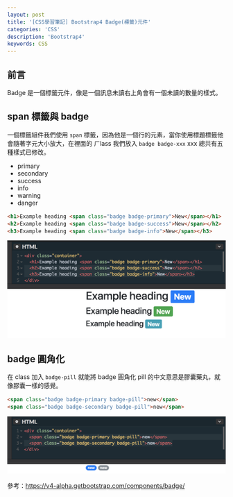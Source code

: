 ```yaml
---
layout: post
title: '[CSS學習筆記] Bootstrap4 Badge(標籤)元件'
categories: 'CSS'
description: 'Bootstrap4'
keywords: CSS
---
```


## 前言
Badge 是一個標籤元件，像是一個訊息未讀右上角會有一個未讀的數量的樣式。

## span 標籤與 badge
一個標籤組件我們使用 `span` 標籤，因為他是一個行的元素，當你使用標題標籤他會隨著字元大小放大，在裡面的 ㄏlass 我們放入 `badge badge-xxx` xxx 總共有五種樣式已修改。

- primary
- secondary
- success
- info
- warning
- danger

```html
<h1>Example heading <span class="badge badge-primary">New</span></h1>
<h2>Example heading <span class="badge badge-success">New</span></h2>
<h3>Example heading <span class="badge badge-info">New</span></h3>
```

<img src="/images/posts/css/2018/img1070113-1.png">

## badge 圓角化
在 class 加入 `badge-pill` 就能將 badge 圓角化 pill 的中文意思是膠囊藥丸，就像膠囊一樣的感覺。

```html
<span class="badge badge-primary badge-pill">new</span>
<span class="badge badge-secondary badge-pill">new</span>
```

<img src="/images/posts/css/2018/img1070113-2.png">


參考：https://v4-alpha.getbootstrap.com/components/badge/
